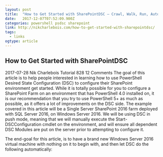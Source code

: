 ```yaml
---
layout: post 
title:  "How to Get Started with SharePointDSC – Crawl, Walk, Run, Automate" 
date:   2017-12-07T07:52:09.900Z 
categories: powershell psdsc sharepoint
link: http://nikcharlebois.com/how-to-get-started-with-sharepointdsc/ 
tags:
  - links
ogtype: article 
---
```


## How to Get Started with SharePointDSC
 2017-07-28  Nik Charlebois	 Tutorial  828 12 Comments
The goal of this article is to help people interested in learning how to use PowerShell Desired State Configuration (DSC) to configure their SharePoint environment get started. While it is totally possible for you to configure a SharePoint Farm on an environment that has PowerShell 4.0 installed on, it is our recommendation that you try to use PowerShell 5+ as much as possible, as it offers a lot of improvements on the DSC side. The example covered in this article will be a Single Server SharePoint 2016 farm deployed with SQL Server 2016, on Windows Server 2016. We will be using DSC in push mode, meaning that we will manually execute the Start-DSCConfiguration cmdlet on the environment, and will ensure all dependent DSC Modules are put on the server prior to attempting to configure it.

The end-goal for this article, is to have a brand new Windows Server 2016 virtual machine with nothing on it to begin with, and then let DSC do the following automatically: